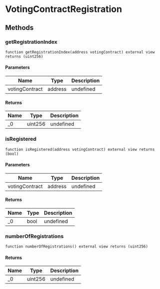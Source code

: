 # VotingContractRegistration









## Methods

### getRegistrationIndex

```solidity
function getRegistrationIndex(address votingContract) external view returns (uint256)
```





#### Parameters

| Name | Type | Description |
|---|---|---|
| votingContract | address | undefined |

#### Returns

| Name | Type | Description |
|---|---|---|
| _0 | uint256 | undefined |

### isRegistered

```solidity
function isRegistered(address votingContract) external view returns (bool)
```





#### Parameters

| Name | Type | Description |
|---|---|---|
| votingContract | address | undefined |

#### Returns

| Name | Type | Description |
|---|---|---|
| _0 | bool | undefined |

### numberOfRegistrations

```solidity
function numberOfRegistrations() external view returns (uint256)
```






#### Returns

| Name | Type | Description |
|---|---|---|
| _0 | uint256 | undefined |





